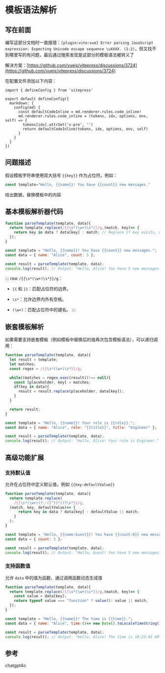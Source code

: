 # 模板语法解析

## 写在前面

编写这部分文档时一直报错：`[plugin:vite:vue] Error parsing JavaScript expression: Expecting Unicode escape sequence \uXXXX. (1:2)`，但又找不到哪里写的有问题，最后通过搜索发现是这部分的模板语法被转义了

解决方案：[https://github.com/vuejs/vitepress/discussions/3724](https://github.com/vuejs/vitepress/discussions/3724)

在配置文件添加以下内容：

```
import { defineConfig } from 'vitepress'

export default defineConfig({
  markdown: {
    config(md) {
      const defaultCodeInline = md.renderer.rules.code_inline!
      md.renderer.rules.code_inline = (tokens, idx, options, env, self) => {
        tokens[idx].attrSet('v-pre', '')
        return defaultCodeInline(tokens, idx, options, env, self)
      }
    }
  }
})
```

## 问题描述

假设模板字符串使用双大括号 `{{key}}` 作为占位符。例如：

```js
const template="Hello, {{name}}! You have {{count}} new messages."
```

给出数据，替换模板中的内容

## 基本模板解析器代码

```js
function parseTemplate(template, data){
  return template.replace(/{{\s*(\w+)\s*}}/g,(match, key)=> {
    return key in data ? data[key] : match; // Replace if key exists, otherwise keep original
  });
}

const template = "Hello, {{name}}! You have {{count}} new messages.";
const data = { name: "Alice", count: 5 };

const result = parseTemplate(template, data);
console.log(result); // Output: "Hello, Alice! You have 5 new messages."
```

::: raw
`/{{\s*(\w+)\s*}}/g`：

- `{{` 和 `}}`：匹配占位符的边界。

- `\s*`：允许边界内外有空格。

- `(\w+)`：匹配占位符中的键名。
:::

## 嵌套模板解析

如果需要支持嵌套模板（例如模板中替换后的值再次包含模板语法），可以递归调用：

```js
function parseTemplate(template, data){
  let result = template;
  let matches;
  const regex = /{{\s*(\w+)\s*}}/g;

  while((matches = regex.exec(result))!== null){
    const [placeholder, key] = matches;
    if(key in data){
      result = result.replace(placeholder, data[key]);
    }
  }

  return result;
}

const template = "Hello, {{name}}! Your role is {{role}}.";
const data = { name: "Alice", role: "{{title}}", title: "Engineer" };

const result = parseTemplate(template, data);
console.log(result); // Output: "Hello, Alice! Your role is Engineer."
```

## 高级功能扩展

### 支持默认值

允许在占位符中定义默认值，例如 `{{key:defaultValue}}`

```js
function parseTemplate(template, data){
  return template.replace(
    /{{\s*(\w+)(?::([^}]*))?\s*}}/g,
  (match, key, defaultValue)=> {
      return key in data ? data[key] : defaultValue || match;
    }
  );
}

const template = "Hello, {{name:Guest}}! You have {{count:0}} new messages.";
const data = { count: 5 };

const result = parseTemplate(template, data);
console.log(result); // Output: "Hello, Guest! You have 5 new messages."
```

### 支持函数值

允许 `data` 中的值为函数，通过调用函数动态生成值

```js
function parseTemplate(template, data){
  return template.replace(/{{\s*(\w+)\s*}}/g,(match, key)=> {
    const value = data[key];
    return typeof value === "function" ? value(): value || match;
  });
}

const template = "Hello, {{name}}! The time is {{time}}.";
const data = { name: "Alice", time:()=> new Date().toLocaleTimeString()};

const result = parseTemplate(template, data);
console.log(result); // Output: "Hello, Alice! The time is 10:23:45 AM."
```

## 参考

chatgpt4o
